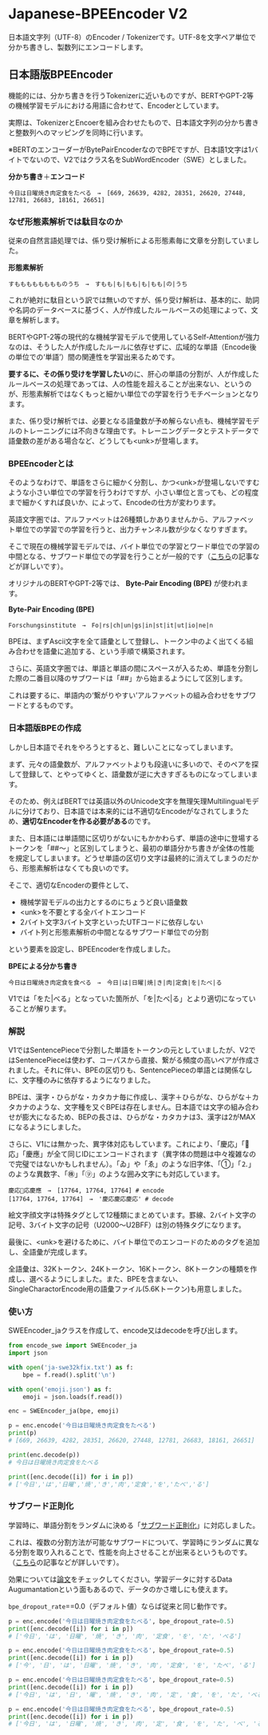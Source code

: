 # Japanese-BPEEncoder V2



日本語文字列（UTF-8）のEncoder / Tokenizerです。UTF-8を文字ペア単位で分かち書きし、製数列にエンコードします。



## 日本語版BPEEncoder



機能的には、分かち書きを行うTokenizerに近いものですが、BERTやGPT-2等の機械学習モデルにおける用語に合わせて、Encoderとしています。

実際は、TokenizerとEncoerを組み合わせたもので、日本語文字列の分かち書きと整数列へのマッピングを同時に行います。

※BERTのエンコーダーがBytePairEncoderなのでBPEですが、日本語1文字は1バイトでないので、V2ではクラス名をSubWordEncoder（SWE）としました。



**分かち書き**＋**エンコード**

```
今日は日曜焼き肉定食をたべる　→　[669, 26639, 4282, 28351, 26620, 27448, 12781, 26683, 18161, 26651]
```



### なぜ形態素解析では駄目なのか



従来の自然言語処理では、係り受け解析による形態素毎に文章を分割していました。



**形態素解析**

```
すもももももももものうち　→　すもも|も|もも|も|もも|の|うち
```



これが絶対に駄目という訳では無いのですが、係り受け解析は、基本的に、助詞や名詞のデータベースに基づく、人が作成したルールベースの処理によって、文章を解析します。

BERTやGPT-2等の現代的な機械学習モデルで使用しているSelf-Attentionが強力なのは、そうした人が作成したルールに依存せずに、広域的な単語（Encode後の単位での‘単語’）間の関連性を学習出来るためです。

**要するに、その係り受けを学習したい**のに、肝心の単語の分割が、人が作成したルールベースの処理であっては、人の性能を超えることが出来ない、というのが、形態素解析ではなくもっと細かい単位での学習を行うモチベーションとなります。

また、係り受け解析では、必要となる語彙数が予め解らない点も、機械学習モデルのトレーニングには不向きな理由です。トレーニングデータとテストデータで語彙数の差がある場合など、どうしても&lt;unk&gt;が登場します。



### BPEEncoderとは



そのようなわけで、単語をさらに細かく分割し、かつ&lt;unk&gt;が登場しないですむような小さい単位での学習を行うわけですが、小さい単位と言っても、どの程度まで細かくすれば良いか、によって、Encodeの仕方が変わります。

英語文字圏では、アルファベットは26種類しかありませんから、アルファベット単位での学習での学習を行うと、出力チャンネル数が少なくなりすぎます。

そこで現在の機械学習モデルでは、バイト単位での学習とワード単位での学習の中間となる、サブワード単位での学習を行うことが一般的です（[こちら](https://ai-scholar.tech/articles/others/roberta-ai-230)の記事などが詳しいです）。

オリジナルのBERTやGPT-2等では、 **Byte-Pair Encoding (BPE)** が使われます。



**Byte-Pair Encoding (BPE)**

```
Forschungsinstitute　→　Fo|rs|ch|un|gs|in|st|it|ut|io|ne|n
```



BPEは、まずAscii文字を全て語彙として登録し、トークン中のよく出てくる組み合わせを語彙に追加する、という手順で構築されます。

さらに、英語文字圏では、単語と単語の間にスペースが入るため、単語を分割した際の二番目以降のサブワードは「##」から始まるようにして区別します。

これは要するに、単語内の‘繋がりやすい’アルファベットの組み合わせをサブワードとするものです。



### 日本語版BPEの作成



しかし日本語でそれをやろうとすると、難しいことになってしまいます。

まず、元々の語彙数が、アルファベットよりも段違いに多いので、そのペアを探して登録して、とやってゆくと、語彙数が逆に大きすぎるものになってしまいます。

そのため、例えばBERTでは英語以外のUnicode文字を無理矢理Multilingualモデルに分けており、日本語では本来的には不適切なEncodeがなされてしまうため、**適切なEncoderを作る必要がある**のです。

また、日本語には単語間に区切りがないにもかかわらず、単語の途中に登場するトークンを「##～」と区別してしまうと、最初の単語分かち書きが全体の性能を規定してしまいます。どうせ単語の区切り文字は最終的に消えてしまうのだから、形態素解析はなくても良いのです。

そこで、適切なEncoderの要件として、



- 機械学習モデルの出力とするのにちょうど良い語彙数
- &lt;unk&gt;を不要とする全バイトエンコード
- 2バイト文字3バイト文字といったUTFコードに依存しない
- バイト列と形態素解析の中間となるサブワード単位での分割



という要素を設定し、BPEEncoderを作成しました。



**BPEによる分かち書き**

```
今日は日曜焼き肉定食を食べる　→　今日|は|日曜|焼|き|肉|定食|を|たべ|る
```

V1では「をた|べる」となっていた箇所が、「を|たべ|る」とより適切になっていることが解ります。



### 解説



V1ではSentencePieceで分割した単語をトークンの元としていましたが、V2ではSentencePieceは使わず、コーパスから直接、繋がる頻度の高いペアが作成されました。それに伴い、BPEの区切りも、SentencePieceの単語とは関係なしに、文字種のみに依存するようになりました。

BPEは、漢字・ひらがな・カタカナ毎に作成し、漢字＋ひらがな、ひらがな＋カタカナのような、文字種を又ぐBPEは存在しません。日本語では文字の組み合わせが膨大になるため、BEPの長さは、ひらがな・カタカナは3、漢字は2がMAXになるようにしました。

さらに、V1には無かった、異字体対応もしています。これにより、「慶応」「𢙎応」「慶應」が全て同じIDにエンコードされます（異字体の問題は中々複雑なので完璧ではないかもしれません）。「ゐ」や「ゑ」のような旧字体、「①」「⒉」のような異数字、「㊑」「㋾」のような囲み文字にも対応しています。

```
慶応𢙎応慶應　→　[17764, 17764, 17764] # encode
[17764, 17764, 17764]　→　'慶応慶応慶応' # decode
```

絵文字顔文字は特殊タグとして12種類にまとめています。罫線、2バイト文字の記号、3バイト文字の記号（U2000～U2BFF）は別の特殊タグになります。

最後に、&lt;unk&gt;を避けるために、バイト単位でのエンコードのためのタグを追加し、全語彙が完成します。

全語彙は、32Kトークン、24Kトークン、16Kトークン、8Kトークンの種類を作成し、選べるようにしました。また、BPEを含まない、SingleCharactorEncode用の語彙ファイル(5.6Kトークン)も用意しました。



### 使い方



SWEEncoder_jaクラスを作成して、encode又はdecodeを呼び出します。



```python
from encode_swe import SWEEncoder_ja
import json

with open('ja-swe32kfix.txt') as f:
    bpe = f.read().split('\n')

with open('emoji.json') as f:
    emoji = json.loads(f.read())

enc = SWEEncoder_ja(bpe, emoji)

p = enc.encode('今日は日曜焼き肉定食をたべる')
print(p)
# [669, 26639, 4282, 28351, 26620, 27448, 12781, 26683, 18161, 26651]

print(enc.decode(p))
# 今日は日曜焼き肉定食をたべる

print([enc.decode([i]) for i in p])
# ['今日','は','日曜','焼','き','肉','定食','を','たべ','る']
```


### サブワード正則化


学習時に、単語分割をランダムに決める「[サブワード正則化](https://arxiv.org/abs/1910.13267)」に対応しました。

これは、複数の分割方法が可能なサブワードについて、学習時にランダムに異なる分割を取り入れることで、性能を向上させることが出来るというものです。（[こちら](https://ai-scholar.tech/articles/natural-language-processing/bpe-dropout)の記事などが詳しいです）。

効果については[論文](https://arxiv.org/abs/1910.13267)をチェックしてください。学習データに対するData Augumantationという面もあるので、データのかさ増しにも使えます。

`bpe_dropout_rate`==0.0（デフォルト値）ならば従来と同じ動作です。


```python
p = enc.encode('今日は日曜焼き肉定食をたべる', bpe_dropout_rate=0.5)
print([enc.decode([i]) for i in p])
# ['今日', 'は', '日曜', '焼', 'き', '肉', '定食', 'を', 'た', 'べる']

p = enc.encode('今日は日曜焼き肉定食をたべる', bpe_dropout_rate=0.5)
print([enc.decode([i]) for i in p])
# ['今', '日', 'は', '日曜', '焼', 'き', '肉', '定食', 'を', 'たべ', 'る']

p = enc.encode('今日は日曜焼き肉定食をたべる', bpe_dropout_rate=0.5)
print([enc.decode([i]) for i in p])
# ['今日', 'は', '日', '曜', '焼', 'き', '肉', '定', '食', 'を', 'た', 'べる']

p = enc.encode('今日は日曜焼き肉定食をたべる', bpe_dropout_rate=0.5)
print([enc.decode([i]) for i in p])
# ['今日', 'は', '日曜', '焼', 'き', '肉', '定', '食', 'を', 'た', 'べ', 'る']
```
